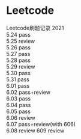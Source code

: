 # Leetcode
Leetcode刷题记录 2021  
5.24 pass  
5.25 review  
5.26 pass  
5.27 pass  
5.28 pass  
5.29 review  
5.30 pass  
5.31 pass  
6.01 pass  
6.02 pass+review  
6.03 pass  
6.04 pass  
6.05 pass  
6.06 review  
6.07 pass+review(with 606)  
6.08 review
609 review  
